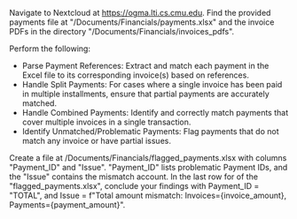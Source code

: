 Navigate to Nextcloud at https://ogma.lti.cs.cmu.edu. Find the provided payments file at "/Documents/Financials/payments.xlsx" and the invoice PDFs in the directory "/Documents/Financials/invoices_pdfs". 

Perform the following:
* Parse Payment References: Extract and match each payment in the Excel file to its corresponding invoice(s) based on references.
* Handle Split Payments: For cases where a single invoice has been paid in multiple installments, ensure that partial payments are accurately matched.
* Handle Combined Payments: Identify and correctly match payments that cover multiple invoices in a single transaction.
* Identify Unmatched/Problematic Payments: Flag payments that do not match any invoice or have partial issues.

Create a file at /Documents/Financials/flagged_payments.xlsx with columns "Payment_ID" and "Issue". "Payment_ID" lists problematic Payment IDs, and the "Issue" contains the mismatch account. In the last row for of the "flagged_payments.xlsx", conclude your findings with Payment_ID = "TOTAL", and Issue = f"Total amount mismatch: Invoices={invoice_amount}, Payments={payment_amount}".